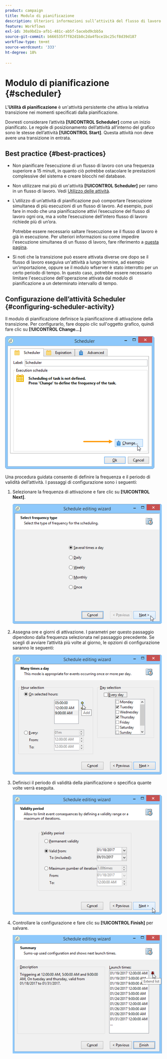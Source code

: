 ```yaml
---
product: campaign
title: Modulo di pianificazione
description: Ulteriori informazioni sull’attività del flusso di lavoro Scheduler
feature: Workflows
exl-id: 30a9bd2a-afb1-481c-ab5f-5acebd9cbb5a
source-git-commit: b666535f7f82d1b8c2da4fbce1bc25cf8d39d187
workflow-type: tm+mt
source-wordcount: '333'
ht-degree: 18%

---
```


# Modulo di pianificazione {#scheduler}



L&#39;**Utilità di pianificazione** è un&#39;attività persistente che attiva la relativa transizione nei momenti specificati dalla pianificazione.

Dovresti considerare l’attività **[!UICONTROL Scheduler]** come un inizio pianificato. Le regole di posizionamento dell’attività all’interno del grafico sono le stesse dell’attività **[!UICONTROL Start]**. Questa attività non deve avere una transizione in entrata.

## Best practice {#best-practices}

* Non pianificare l’esecuzione di un flusso di lavoro con una frequenza superiore a 15 minuti, in quanto ciò potrebbe ostacolare le prestazioni complessive del sistema e creare blocchi nel database.

* Non utilizzare mai più di un&#39;attività **[!UICONTROL Scheduler]** per ramo in un flusso di lavoro. Vedi [Utilizzo delle attività](workflow-best-practices.md#using-activities).

* L’utilizzo di un’attività di pianificazione può comportare l’esecuzione simultanea di più esecuzioni di un flusso di lavoro. Ad esempio, puoi fare in modo che una pianificazione attivi l’esecuzione del flusso di lavoro ogni ora, ma a volte l’esecuzione dell’intero flusso di lavoro richiede più di un’ora.

  Potrebbe essere necessario saltare l’esecuzione se il flusso di lavoro è già in esecuzione. Per ulteriori informazioni su come impedire l&#39;esecuzione simultanea di un flusso di lavoro, fare riferimento a [questa pagina](monitoring-workflow-execution.md#preventing-simultaneous-multiple-executions).

* Si noti che la transizione può essere attivata diverse ore dopo se il flusso di lavoro eseguiva un&#39;attività a lungo termine, ad esempio un&#39;importazione, oppure se il modulo wfserver è stato interrotto per un certo periodo di tempo. In questo caso, potrebbe essere necessario limitare l&#39;esecuzione dell&#39;operazione attivata dal modulo di pianificazione a un determinato intervallo di tempo.

## Configurazione dell’attività Scheduler {#configuring-scheduler-activity}

Il modulo di pianificazione definisce la pianificazione di attivazione della transizione. Per configurarlo, fare doppio clic sull&#39;oggetto grafico, quindi fare clic su **[!UICONTROL Change...]**

![](assets/s_user_segmentation_scheduler.png)

Una procedura guidata consente di definire la frequenza e il periodo di validità dell’attività. I passaggi di configurazione sono i seguenti:

1. Selezionare la frequenza di attivazione e fare clic su **[!UICONTROL Next]**.

   ![](assets/s_user_segmentation_scheduler2.png)

1. Assegna ore e giorni di attivazione. I parametri per questo passaggio dipendono dalla frequenza selezionata nel passaggio precedente. Se scegli di avviare l’attività più volte al giorno, le opzioni di configurazione saranno le seguenti:

   ![](assets/s_user_segmentation_scheduler3.png)

1. Definisci il periodo di validità della pianificazione o specifica quante volte verrà eseguita.

   ![](assets/s_user_segmentation_scheduler4.png)

1. Controllare la configurazione e fare clic su **[!UICONTROL Finish]** per salvare.

   ![](assets/s_user_segmentation_scheduler5.png)
